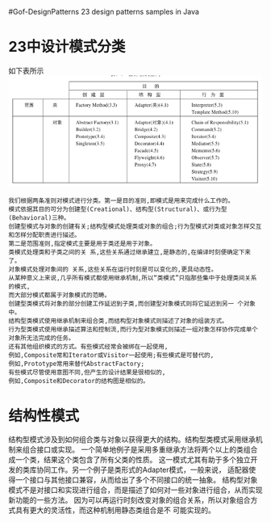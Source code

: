 #Gof-DesignPatterns
23 design patterns samples in Java

# 23中设计模式分类
如下表所示
![github](https://github.com/IceDcap/Gof-DesignPatterns/blob/master/uml/category.png "category")
    
    我们根据两条准则对模式进行分类。第一是目的准则,即模式是用来完成什么工作的。
    模式依据其目的可分为创建型(Creational)、结构型(Structural)、或行为型(Behavioral)三种。
    创建型模式与对象的创建有关;结构型模式处理类或对象的组合;行为型模式对类或对象怎样交互和怎样分配职责进行描述。
    第二是范围准则,指定模式主要是用于类还是用于对象。
    类模式处理类和子类之间的关 系,这些关系通过继承建立,是静态的,在编译时刻便确定下来了。
    对象模式处理对象间的 关系,这些关系在运行时刻是可以变化的,更具动态性。
    从某种意义上来说,几乎所有模式都使用继承机制,所以“类模式”只指那些集中于处理类间关系的模式,
    而大部分模式都属于对象模式的范畴。
    创建型类模式将对象的部分创建工作延迟到子类,而创建型对象模式则将它延迟到另一 个对象中。
    结构型类模式使用继承机制来组合类,而结构型对象模式则描述了对象的组装方式。
    行为型类模式使用继承描述算法和控制流,而行为型对象模式则描述一组对象怎样协作完成单个对象所无法完成的任务。
    还有其他组织模式的方式。有些模式经常会被绑在一起使用,
    例如,Composite常和Iterator或Visitor一起使用;有些模式是可替代的,
    例如,Prototype常用来替代AbstractFactory;
    有些模式尽管使用意图不同,但产生的设计结果是很相似的,
    例如,Composite和Decorator的结构图是相似的。
    
    
    
# 结构性模式
结构型模式涉及到如何组合类与对象以获得更大的结构。结构型类模式采用继承机制来组合接口或实现。
一个简单地例子是采用多重继承方法将两个以上的类组合成一个类，结果这个类包含了所有父类的性质。
这一模式尤其有助于多个独立开发的类库协同工作。另一个例子是类形式的Adapter模式，一般来说，
适配器使得一个接口与其他接口兼容，从而给出了多个不同接口的统一抽象。
    结构型对象模式不是对接口和实现进行组合，而是描述了如何对一些对象进行组合，从而实现新功能的一些方法。
    因为可以再运行时刻改变对象的组合关系，所以对象组合方式具有更大的灵活性，而这种机制用静态类组合是不
    可能实现的。
